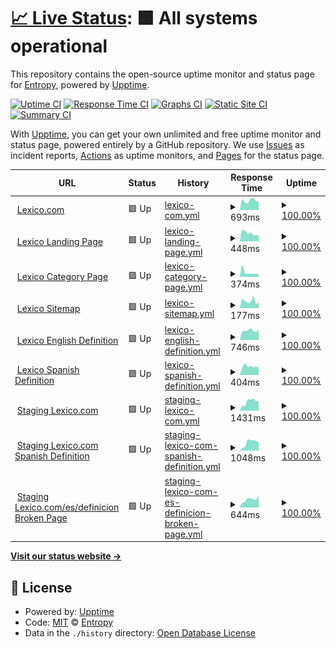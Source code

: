 # [📈 Live Status](https://entropyhub.github.io/upptime): <!--live status--> **🟩 All systems operational**

This repository contains the open-source uptime monitor and status page for [Entropy](entropy.works), powered by [Upptime](https://github.com/upptime/upptime).

[![Uptime CI](https://github.com/entropyhub/upptime/workflows/Uptime%20CI/badge.svg)](https://github.com/upptime/upptime/actions?query=workflow%3A%22Uptime+CI%22)
[![Response Time CI](https://github.com/entropyhub/upptime/workflows/Response%20Time%20CI/badge.svg)](https://github.com/upptime/upptime/actions?query=workflow%3A%22Response+Time+CI%22)
[![Graphs CI](https://github.com/entropyhub/upptime/workflows/Graphs%20CI/badge.svg)](https://github.com/upptime/upptime/actions?query=workflow%3A%22Graphs+CI%22)
[![Static Site CI](https://github.com/entropyhub/upptime/workflows/Static%20Site%20CI/badge.svg)](https://github.com/upptime/upptime/actions?query=workflow%3A%22Static+Site+CI%22)
[![Summary CI](https://github.com/entropyhub/upptime/workflows/Summary%20CI/badge.svg)](https://github.com/upptime/upptime/actions?query=workflow%3A%22Summary+CI%22)

With [Upptime](https://upptime.js.org), you can get your own unlimited and free uptime monitor and status page, powered entirely by a GitHub repository. We use [Issues](https://github.com/entropyhub/upptime/issues) as incident reports, [Actions](https://github.com/entropyhub/upptime/actions) as uptime monitors, and [Pages](https://entropyhub.github.io/upptime) for the status page.

<!--start: status pages-->
<!-- This summary is generated by Upptime (https://github.com/upptime/upptime) -->
<!-- Do not edit this manually, your changes will be overwritten -->
<!-- prettier-ignore -->
| URL | Status | History | Response Time | Uptime |
| --- | ------ | ------- | ------------- | ------ |
| <img alt="" src="https://favicons.githubusercontent.com/www.lexico.com" height="13"> [Lexico.com](https://www.lexico.com) | 🟩 Up | [lexico-com.yml](https://github.com/entropyhub/upptime/commits/HEAD/history/lexico-com.yml) | <details><summary><img alt="Response time graph" src="./graphs/lexico-com/response-time-week.png" height="20"> 693ms</summary><br><a href="https://entropyhub.github.io/upptime/history/lexico-com"><img alt="Response time 810" src="https://img.shields.io/endpoint?url=https%3A%2F%2Fraw.githubusercontent.com%2Fentropyhub%2Fupptime%2FHEAD%2Fapi%2Flexico-com%2Fresponse-time.json"></a><br><a href="https://entropyhub.github.io/upptime/history/lexico-com"><img alt="24-hour response time 526" src="https://img.shields.io/endpoint?url=https%3A%2F%2Fraw.githubusercontent.com%2Fentropyhub%2Fupptime%2FHEAD%2Fapi%2Flexico-com%2Fresponse-time-day.json"></a><br><a href="https://entropyhub.github.io/upptime/history/lexico-com"><img alt="7-day response time 693" src="https://img.shields.io/endpoint?url=https%3A%2F%2Fraw.githubusercontent.com%2Fentropyhub%2Fupptime%2FHEAD%2Fapi%2Flexico-com%2Fresponse-time-week.json"></a><br><a href="https://entropyhub.github.io/upptime/history/lexico-com"><img alt="30-day response time 758" src="https://img.shields.io/endpoint?url=https%3A%2F%2Fraw.githubusercontent.com%2Fentropyhub%2Fupptime%2FHEAD%2Fapi%2Flexico-com%2Fresponse-time-month.json"></a><br><a href="https://entropyhub.github.io/upptime/history/lexico-com"><img alt="1-year response time 810" src="https://img.shields.io/endpoint?url=https%3A%2F%2Fraw.githubusercontent.com%2Fentropyhub%2Fupptime%2FHEAD%2Fapi%2Flexico-com%2Fresponse-time-year.json"></a></details> | <details><summary><a href="https://entropyhub.github.io/upptime/history/lexico-com">100.00%</a></summary><a href="https://entropyhub.github.io/upptime/history/lexico-com"><img alt="All-time uptime 100.00%" src="https://img.shields.io/endpoint?url=https%3A%2F%2Fraw.githubusercontent.com%2Fentropyhub%2Fupptime%2FHEAD%2Fapi%2Flexico-com%2Fuptime.json"></a><br><a href="https://entropyhub.github.io/upptime/history/lexico-com"><img alt="24-hour uptime 100.00%" src="https://img.shields.io/endpoint?url=https%3A%2F%2Fraw.githubusercontent.com%2Fentropyhub%2Fupptime%2FHEAD%2Fapi%2Flexico-com%2Fuptime-day.json"></a><br><a href="https://entropyhub.github.io/upptime/history/lexico-com"><img alt="7-day uptime 100.00%" src="https://img.shields.io/endpoint?url=https%3A%2F%2Fraw.githubusercontent.com%2Fentropyhub%2Fupptime%2FHEAD%2Fapi%2Flexico-com%2Fuptime-week.json"></a><br><a href="https://entropyhub.github.io/upptime/history/lexico-com"><img alt="30-day uptime 100.00%" src="https://img.shields.io/endpoint?url=https%3A%2F%2Fraw.githubusercontent.com%2Fentropyhub%2Fupptime%2FHEAD%2Fapi%2Flexico-com%2Fuptime-month.json"></a><br><a href="https://entropyhub.github.io/upptime/history/lexico-com"><img alt="1-year uptime 100.00%" src="https://img.shields.io/endpoint?url=https%3A%2F%2Fraw.githubusercontent.com%2Fentropyhub%2Fupptime%2FHEAD%2Fapi%2Flexico-com%2Fuptime-year.json"></a></details>
| <img alt="" src="https://favicons.githubusercontent.com/www.lexico.com" height="13"> [Lexico Landing Page](https://www.lexico.com/about) | 🟩 Up | [lexico-landing-page.yml](https://github.com/entropyhub/upptime/commits/HEAD/history/lexico-landing-page.yml) | <details><summary><img alt="Response time graph" src="./graphs/lexico-landing-page/response-time-week.png" height="20"> 448ms</summary><br><a href="https://entropyhub.github.io/upptime/history/lexico-landing-page"><img alt="Response time 600" src="https://img.shields.io/endpoint?url=https%3A%2F%2Fraw.githubusercontent.com%2Fentropyhub%2Fupptime%2FHEAD%2Fapi%2Flexico-landing-page%2Fresponse-time.json"></a><br><a href="https://entropyhub.github.io/upptime/history/lexico-landing-page"><img alt="24-hour response time 333" src="https://img.shields.io/endpoint?url=https%3A%2F%2Fraw.githubusercontent.com%2Fentropyhub%2Fupptime%2FHEAD%2Fapi%2Flexico-landing-page%2Fresponse-time-day.json"></a><br><a href="https://entropyhub.github.io/upptime/history/lexico-landing-page"><img alt="7-day response time 448" src="https://img.shields.io/endpoint?url=https%3A%2F%2Fraw.githubusercontent.com%2Fentropyhub%2Fupptime%2FHEAD%2Fapi%2Flexico-landing-page%2Fresponse-time-week.json"></a><br><a href="https://entropyhub.github.io/upptime/history/lexico-landing-page"><img alt="30-day response time 534" src="https://img.shields.io/endpoint?url=https%3A%2F%2Fraw.githubusercontent.com%2Fentropyhub%2Fupptime%2FHEAD%2Fapi%2Flexico-landing-page%2Fresponse-time-month.json"></a><br><a href="https://entropyhub.github.io/upptime/history/lexico-landing-page"><img alt="1-year response time 600" src="https://img.shields.io/endpoint?url=https%3A%2F%2Fraw.githubusercontent.com%2Fentropyhub%2Fupptime%2FHEAD%2Fapi%2Flexico-landing-page%2Fresponse-time-year.json"></a></details> | <details><summary><a href="https://entropyhub.github.io/upptime/history/lexico-landing-page">100.00%</a></summary><a href="https://entropyhub.github.io/upptime/history/lexico-landing-page"><img alt="All-time uptime 100.00%" src="https://img.shields.io/endpoint?url=https%3A%2F%2Fraw.githubusercontent.com%2Fentropyhub%2Fupptime%2FHEAD%2Fapi%2Flexico-landing-page%2Fuptime.json"></a><br><a href="https://entropyhub.github.io/upptime/history/lexico-landing-page"><img alt="24-hour uptime 100.00%" src="https://img.shields.io/endpoint?url=https%3A%2F%2Fraw.githubusercontent.com%2Fentropyhub%2Fupptime%2FHEAD%2Fapi%2Flexico-landing-page%2Fuptime-day.json"></a><br><a href="https://entropyhub.github.io/upptime/history/lexico-landing-page"><img alt="7-day uptime 100.00%" src="https://img.shields.io/endpoint?url=https%3A%2F%2Fraw.githubusercontent.com%2Fentropyhub%2Fupptime%2FHEAD%2Fapi%2Flexico-landing-page%2Fuptime-week.json"></a><br><a href="https://entropyhub.github.io/upptime/history/lexico-landing-page"><img alt="30-day uptime 100.00%" src="https://img.shields.io/endpoint?url=https%3A%2F%2Fraw.githubusercontent.com%2Fentropyhub%2Fupptime%2FHEAD%2Fapi%2Flexico-landing-page%2Fuptime-month.json"></a><br><a href="https://entropyhub.github.io/upptime/history/lexico-landing-page"><img alt="1-year uptime 100.00%" src="https://img.shields.io/endpoint?url=https%3A%2F%2Fraw.githubusercontent.com%2Fentropyhub%2Fupptime%2FHEAD%2Fapi%2Flexico-landing-page%2Fuptime-year.json"></a></details>
| <img alt="" src="https://favicons.githubusercontent.com/www.lexico.com" height="13"> [Lexico Category Page](https://www.lexico.com/grammar) | 🟩 Up | [lexico-category-page.yml](https://github.com/entropyhub/upptime/commits/HEAD/history/lexico-category-page.yml) | <details><summary><img alt="Response time graph" src="./graphs/lexico-category-page/response-time-week.png" height="20"> 374ms</summary><br><a href="https://entropyhub.github.io/upptime/history/lexico-category-page"><img alt="Response time 522" src="https://img.shields.io/endpoint?url=https%3A%2F%2Fraw.githubusercontent.com%2Fentropyhub%2Fupptime%2FHEAD%2Fapi%2Flexico-category-page%2Fresponse-time.json"></a><br><a href="https://entropyhub.github.io/upptime/history/lexico-category-page"><img alt="24-hour response time 354" src="https://img.shields.io/endpoint?url=https%3A%2F%2Fraw.githubusercontent.com%2Fentropyhub%2Fupptime%2FHEAD%2Fapi%2Flexico-category-page%2Fresponse-time-day.json"></a><br><a href="https://entropyhub.github.io/upptime/history/lexico-category-page"><img alt="7-day response time 374" src="https://img.shields.io/endpoint?url=https%3A%2F%2Fraw.githubusercontent.com%2Fentropyhub%2Fupptime%2FHEAD%2Fapi%2Flexico-category-page%2Fresponse-time-week.json"></a><br><a href="https://entropyhub.github.io/upptime/history/lexico-category-page"><img alt="30-day response time 490" src="https://img.shields.io/endpoint?url=https%3A%2F%2Fraw.githubusercontent.com%2Fentropyhub%2Fupptime%2FHEAD%2Fapi%2Flexico-category-page%2Fresponse-time-month.json"></a><br><a href="https://entropyhub.github.io/upptime/history/lexico-category-page"><img alt="1-year response time 522" src="https://img.shields.io/endpoint?url=https%3A%2F%2Fraw.githubusercontent.com%2Fentropyhub%2Fupptime%2FHEAD%2Fapi%2Flexico-category-page%2Fresponse-time-year.json"></a></details> | <details><summary><a href="https://entropyhub.github.io/upptime/history/lexico-category-page">100.00%</a></summary><a href="https://entropyhub.github.io/upptime/history/lexico-category-page"><img alt="All-time uptime 100.00%" src="https://img.shields.io/endpoint?url=https%3A%2F%2Fraw.githubusercontent.com%2Fentropyhub%2Fupptime%2FHEAD%2Fapi%2Flexico-category-page%2Fuptime.json"></a><br><a href="https://entropyhub.github.io/upptime/history/lexico-category-page"><img alt="24-hour uptime 100.00%" src="https://img.shields.io/endpoint?url=https%3A%2F%2Fraw.githubusercontent.com%2Fentropyhub%2Fupptime%2FHEAD%2Fapi%2Flexico-category-page%2Fuptime-day.json"></a><br><a href="https://entropyhub.github.io/upptime/history/lexico-category-page"><img alt="7-day uptime 100.00%" src="https://img.shields.io/endpoint?url=https%3A%2F%2Fraw.githubusercontent.com%2Fentropyhub%2Fupptime%2FHEAD%2Fapi%2Flexico-category-page%2Fuptime-week.json"></a><br><a href="https://entropyhub.github.io/upptime/history/lexico-category-page"><img alt="30-day uptime 100.00%" src="https://img.shields.io/endpoint?url=https%3A%2F%2Fraw.githubusercontent.com%2Fentropyhub%2Fupptime%2FHEAD%2Fapi%2Flexico-category-page%2Fuptime-month.json"></a><br><a href="https://entropyhub.github.io/upptime/history/lexico-category-page"><img alt="1-year uptime 100.00%" src="https://img.shields.io/endpoint?url=https%3A%2F%2Fraw.githubusercontent.com%2Fentropyhub%2Fupptime%2FHEAD%2Fapi%2Flexico-category-page%2Fuptime-year.json"></a></details>
| <img alt="" src="https://favicons.githubusercontent.com/www.lexico.com" height="13"> [Lexico Sitemap](https://www.lexico.com/sitemap) | 🟩 Up | [lexico-sitemap.yml](https://github.com/entropyhub/upptime/commits/HEAD/history/lexico-sitemap.yml) | <details><summary><img alt="Response time graph" src="./graphs/lexico-sitemap/response-time-week.png" height="20"> 177ms</summary><br><a href="https://entropyhub.github.io/upptime/history/lexico-sitemap"><img alt="Response time 199" src="https://img.shields.io/endpoint?url=https%3A%2F%2Fraw.githubusercontent.com%2Fentropyhub%2Fupptime%2FHEAD%2Fapi%2Flexico-sitemap%2Fresponse-time.json"></a><br><a href="https://entropyhub.github.io/upptime/history/lexico-sitemap"><img alt="24-hour response time 137" src="https://img.shields.io/endpoint?url=https%3A%2F%2Fraw.githubusercontent.com%2Fentropyhub%2Fupptime%2FHEAD%2Fapi%2Flexico-sitemap%2Fresponse-time-day.json"></a><br><a href="https://entropyhub.github.io/upptime/history/lexico-sitemap"><img alt="7-day response time 177" src="https://img.shields.io/endpoint?url=https%3A%2F%2Fraw.githubusercontent.com%2Fentropyhub%2Fupptime%2FHEAD%2Fapi%2Flexico-sitemap%2Fresponse-time-week.json"></a><br><a href="https://entropyhub.github.io/upptime/history/lexico-sitemap"><img alt="30-day response time 199" src="https://img.shields.io/endpoint?url=https%3A%2F%2Fraw.githubusercontent.com%2Fentropyhub%2Fupptime%2FHEAD%2Fapi%2Flexico-sitemap%2Fresponse-time-month.json"></a><br><a href="https://entropyhub.github.io/upptime/history/lexico-sitemap"><img alt="1-year response time 199" src="https://img.shields.io/endpoint?url=https%3A%2F%2Fraw.githubusercontent.com%2Fentropyhub%2Fupptime%2FHEAD%2Fapi%2Flexico-sitemap%2Fresponse-time-year.json"></a></details> | <details><summary><a href="https://entropyhub.github.io/upptime/history/lexico-sitemap">100.00%</a></summary><a href="https://entropyhub.github.io/upptime/history/lexico-sitemap"><img alt="All-time uptime 100.00%" src="https://img.shields.io/endpoint?url=https%3A%2F%2Fraw.githubusercontent.com%2Fentropyhub%2Fupptime%2FHEAD%2Fapi%2Flexico-sitemap%2Fuptime.json"></a><br><a href="https://entropyhub.github.io/upptime/history/lexico-sitemap"><img alt="24-hour uptime 100.00%" src="https://img.shields.io/endpoint?url=https%3A%2F%2Fraw.githubusercontent.com%2Fentropyhub%2Fupptime%2FHEAD%2Fapi%2Flexico-sitemap%2Fuptime-day.json"></a><br><a href="https://entropyhub.github.io/upptime/history/lexico-sitemap"><img alt="7-day uptime 100.00%" src="https://img.shields.io/endpoint?url=https%3A%2F%2Fraw.githubusercontent.com%2Fentropyhub%2Fupptime%2FHEAD%2Fapi%2Flexico-sitemap%2Fuptime-week.json"></a><br><a href="https://entropyhub.github.io/upptime/history/lexico-sitemap"><img alt="30-day uptime 100.00%" src="https://img.shields.io/endpoint?url=https%3A%2F%2Fraw.githubusercontent.com%2Fentropyhub%2Fupptime%2FHEAD%2Fapi%2Flexico-sitemap%2Fuptime-month.json"></a><br><a href="https://entropyhub.github.io/upptime/history/lexico-sitemap"><img alt="1-year uptime 100.00%" src="https://img.shields.io/endpoint?url=https%3A%2F%2Fraw.githubusercontent.com%2Fentropyhub%2Fupptime%2FHEAD%2Fapi%2Flexico-sitemap%2Fuptime-year.json"></a></details>
| <img alt="" src="https://favicons.githubusercontent.com/www.lexico.com" height="13"> [Lexico English Definition](https://www.lexico.com/definition/bank) | 🟩 Up | [lexico-english-definition.yml](https://github.com/entropyhub/upptime/commits/HEAD/history/lexico-english-definition.yml) | <details><summary><img alt="Response time graph" src="./graphs/lexico-english-definition/response-time-week.png" height="20"> 746ms</summary><br><a href="https://entropyhub.github.io/upptime/history/lexico-english-definition"><img alt="Response time 977" src="https://img.shields.io/endpoint?url=https%3A%2F%2Fraw.githubusercontent.com%2Fentropyhub%2Fupptime%2FHEAD%2Fapi%2Flexico-english-definition%2Fresponse-time.json"></a><br><a href="https://entropyhub.github.io/upptime/history/lexico-english-definition"><img alt="24-hour response time 682" src="https://img.shields.io/endpoint?url=https%3A%2F%2Fraw.githubusercontent.com%2Fentropyhub%2Fupptime%2FHEAD%2Fapi%2Flexico-english-definition%2Fresponse-time-day.json"></a><br><a href="https://entropyhub.github.io/upptime/history/lexico-english-definition"><img alt="7-day response time 746" src="https://img.shields.io/endpoint?url=https%3A%2F%2Fraw.githubusercontent.com%2Fentropyhub%2Fupptime%2FHEAD%2Fapi%2Flexico-english-definition%2Fresponse-time-week.json"></a><br><a href="https://entropyhub.github.io/upptime/history/lexico-english-definition"><img alt="30-day response time 856" src="https://img.shields.io/endpoint?url=https%3A%2F%2Fraw.githubusercontent.com%2Fentropyhub%2Fupptime%2FHEAD%2Fapi%2Flexico-english-definition%2Fresponse-time-month.json"></a><br><a href="https://entropyhub.github.io/upptime/history/lexico-english-definition"><img alt="1-year response time 977" src="https://img.shields.io/endpoint?url=https%3A%2F%2Fraw.githubusercontent.com%2Fentropyhub%2Fupptime%2FHEAD%2Fapi%2Flexico-english-definition%2Fresponse-time-year.json"></a></details> | <details><summary><a href="https://entropyhub.github.io/upptime/history/lexico-english-definition">100.00%</a></summary><a href="https://entropyhub.github.io/upptime/history/lexico-english-definition"><img alt="All-time uptime 100.00%" src="https://img.shields.io/endpoint?url=https%3A%2F%2Fraw.githubusercontent.com%2Fentropyhub%2Fupptime%2FHEAD%2Fapi%2Flexico-english-definition%2Fuptime.json"></a><br><a href="https://entropyhub.github.io/upptime/history/lexico-english-definition"><img alt="24-hour uptime 100.00%" src="https://img.shields.io/endpoint?url=https%3A%2F%2Fraw.githubusercontent.com%2Fentropyhub%2Fupptime%2FHEAD%2Fapi%2Flexico-english-definition%2Fuptime-day.json"></a><br><a href="https://entropyhub.github.io/upptime/history/lexico-english-definition"><img alt="7-day uptime 100.00%" src="https://img.shields.io/endpoint?url=https%3A%2F%2Fraw.githubusercontent.com%2Fentropyhub%2Fupptime%2FHEAD%2Fapi%2Flexico-english-definition%2Fuptime-week.json"></a><br><a href="https://entropyhub.github.io/upptime/history/lexico-english-definition"><img alt="30-day uptime 100.00%" src="https://img.shields.io/endpoint?url=https%3A%2F%2Fraw.githubusercontent.com%2Fentropyhub%2Fupptime%2FHEAD%2Fapi%2Flexico-english-definition%2Fuptime-month.json"></a><br><a href="https://entropyhub.github.io/upptime/history/lexico-english-definition"><img alt="1-year uptime 100.00%" src="https://img.shields.io/endpoint?url=https%3A%2F%2Fraw.githubusercontent.com%2Fentropyhub%2Fupptime%2FHEAD%2Fapi%2Flexico-english-definition%2Fuptime-year.json"></a></details>
| <img alt="" src="https://favicons.githubusercontent.com/www.lexico.com" height="13"> [Lexico Spanish Definition](https://www.lexico.com/es/definicion/agua) | 🟩 Up | [lexico-spanish-definition.yml](https://github.com/entropyhub/upptime/commits/HEAD/history/lexico-spanish-definition.yml) | <details><summary><img alt="Response time graph" src="./graphs/lexico-spanish-definition/response-time-week.png" height="20"> 404ms</summary><br><a href="https://entropyhub.github.io/upptime/history/lexico-spanish-definition"><img alt="Response time 764" src="https://img.shields.io/endpoint?url=https%3A%2F%2Fraw.githubusercontent.com%2Fentropyhub%2Fupptime%2FHEAD%2Fapi%2Flexico-spanish-definition%2Fresponse-time.json"></a><br><a href="https://entropyhub.github.io/upptime/history/lexico-spanish-definition"><img alt="24-hour response time 368" src="https://img.shields.io/endpoint?url=https%3A%2F%2Fraw.githubusercontent.com%2Fentropyhub%2Fupptime%2FHEAD%2Fapi%2Flexico-spanish-definition%2Fresponse-time-day.json"></a><br><a href="https://entropyhub.github.io/upptime/history/lexico-spanish-definition"><img alt="7-day response time 404" src="https://img.shields.io/endpoint?url=https%3A%2F%2Fraw.githubusercontent.com%2Fentropyhub%2Fupptime%2FHEAD%2Fapi%2Flexico-spanish-definition%2Fresponse-time-week.json"></a><br><a href="https://entropyhub.github.io/upptime/history/lexico-spanish-definition"><img alt="30-day response time 454" src="https://img.shields.io/endpoint?url=https%3A%2F%2Fraw.githubusercontent.com%2Fentropyhub%2Fupptime%2FHEAD%2Fapi%2Flexico-spanish-definition%2Fresponse-time-month.json"></a><br><a href="https://entropyhub.github.io/upptime/history/lexico-spanish-definition"><img alt="1-year response time 764" src="https://img.shields.io/endpoint?url=https%3A%2F%2Fraw.githubusercontent.com%2Fentropyhub%2Fupptime%2FHEAD%2Fapi%2Flexico-spanish-definition%2Fresponse-time-year.json"></a></details> | <details><summary><a href="https://entropyhub.github.io/upptime/history/lexico-spanish-definition">100.00%</a></summary><a href="https://entropyhub.github.io/upptime/history/lexico-spanish-definition"><img alt="All-time uptime 100.00%" src="https://img.shields.io/endpoint?url=https%3A%2F%2Fraw.githubusercontent.com%2Fentropyhub%2Fupptime%2FHEAD%2Fapi%2Flexico-spanish-definition%2Fuptime.json"></a><br><a href="https://entropyhub.github.io/upptime/history/lexico-spanish-definition"><img alt="24-hour uptime 100.00%" src="https://img.shields.io/endpoint?url=https%3A%2F%2Fraw.githubusercontent.com%2Fentropyhub%2Fupptime%2FHEAD%2Fapi%2Flexico-spanish-definition%2Fuptime-day.json"></a><br><a href="https://entropyhub.github.io/upptime/history/lexico-spanish-definition"><img alt="7-day uptime 100.00%" src="https://img.shields.io/endpoint?url=https%3A%2F%2Fraw.githubusercontent.com%2Fentropyhub%2Fupptime%2FHEAD%2Fapi%2Flexico-spanish-definition%2Fuptime-week.json"></a><br><a href="https://entropyhub.github.io/upptime/history/lexico-spanish-definition"><img alt="30-day uptime 100.00%" src="https://img.shields.io/endpoint?url=https%3A%2F%2Fraw.githubusercontent.com%2Fentropyhub%2Fupptime%2FHEAD%2Fapi%2Flexico-spanish-definition%2Fuptime-month.json"></a><br><a href="https://entropyhub.github.io/upptime/history/lexico-spanish-definition"><img alt="1-year uptime 100.00%" src="https://img.shields.io/endpoint?url=https%3A%2F%2Fraw.githubusercontent.com%2Fentropyhub%2Fupptime%2FHEAD%2Fapi%2Flexico-spanish-definition%2Fuptime-year.json"></a></details>
| <img alt="" src="https://favicons.githubusercontent.com/staging.lexico.com" height="13"> [Staging Lexico.com](https://staging.lexico.com) | 🟩 Up | [staging-lexico-com.yml](https://github.com/entropyhub/upptime/commits/HEAD/history/staging-lexico-com.yml) | <details><summary><img alt="Response time graph" src="./graphs/staging-lexico-com/response-time-week.png" height="20"> 1431ms</summary><br><a href="https://entropyhub.github.io/upptime/history/staging-lexico-com"><img alt="Response time 1394" src="https://img.shields.io/endpoint?url=https%3A%2F%2Fraw.githubusercontent.com%2Fentropyhub%2Fupptime%2FHEAD%2Fapi%2Fstaging-lexico-com%2Fresponse-time.json"></a><br><a href="https://entropyhub.github.io/upptime/history/staging-lexico-com"><img alt="24-hour response time 785" src="https://img.shields.io/endpoint?url=https%3A%2F%2Fraw.githubusercontent.com%2Fentropyhub%2Fupptime%2FHEAD%2Fapi%2Fstaging-lexico-com%2Fresponse-time-day.json"></a><br><a href="https://entropyhub.github.io/upptime/history/staging-lexico-com"><img alt="7-day response time 1431" src="https://img.shields.io/endpoint?url=https%3A%2F%2Fraw.githubusercontent.com%2Fentropyhub%2Fupptime%2FHEAD%2Fapi%2Fstaging-lexico-com%2Fresponse-time-week.json"></a><br><a href="https://entropyhub.github.io/upptime/history/staging-lexico-com"><img alt="30-day response time 1383" src="https://img.shields.io/endpoint?url=https%3A%2F%2Fraw.githubusercontent.com%2Fentropyhub%2Fupptime%2FHEAD%2Fapi%2Fstaging-lexico-com%2Fresponse-time-month.json"></a><br><a href="https://entropyhub.github.io/upptime/history/staging-lexico-com"><img alt="1-year response time 1394" src="https://img.shields.io/endpoint?url=https%3A%2F%2Fraw.githubusercontent.com%2Fentropyhub%2Fupptime%2FHEAD%2Fapi%2Fstaging-lexico-com%2Fresponse-time-year.json"></a></details> | <details><summary><a href="https://entropyhub.github.io/upptime/history/staging-lexico-com">100.00%</a></summary><a href="https://entropyhub.github.io/upptime/history/staging-lexico-com"><img alt="All-time uptime 99.99%" src="https://img.shields.io/endpoint?url=https%3A%2F%2Fraw.githubusercontent.com%2Fentropyhub%2Fupptime%2FHEAD%2Fapi%2Fstaging-lexico-com%2Fuptime.json"></a><br><a href="https://entropyhub.github.io/upptime/history/staging-lexico-com"><img alt="24-hour uptime 100.00%" src="https://img.shields.io/endpoint?url=https%3A%2F%2Fraw.githubusercontent.com%2Fentropyhub%2Fupptime%2FHEAD%2Fapi%2Fstaging-lexico-com%2Fuptime-day.json"></a><br><a href="https://entropyhub.github.io/upptime/history/staging-lexico-com"><img alt="7-day uptime 100.00%" src="https://img.shields.io/endpoint?url=https%3A%2F%2Fraw.githubusercontent.com%2Fentropyhub%2Fupptime%2FHEAD%2Fapi%2Fstaging-lexico-com%2Fuptime-week.json"></a><br><a href="https://entropyhub.github.io/upptime/history/staging-lexico-com"><img alt="30-day uptime 99.98%" src="https://img.shields.io/endpoint?url=https%3A%2F%2Fraw.githubusercontent.com%2Fentropyhub%2Fupptime%2FHEAD%2Fapi%2Fstaging-lexico-com%2Fuptime-month.json"></a><br><a href="https://entropyhub.github.io/upptime/history/staging-lexico-com"><img alt="1-year uptime 99.99%" src="https://img.shields.io/endpoint?url=https%3A%2F%2Fraw.githubusercontent.com%2Fentropyhub%2Fupptime%2FHEAD%2Fapi%2Fstaging-lexico-com%2Fuptime-year.json"></a></details>
| <img alt="" src="https://favicons.githubusercontent.com/staging.lexico.com" height="13"> [Staging Lexico.com Spanish Definition](https://staging.lexico.com/es/definicion/agua) | 🟩 Up | [staging-lexico-com-spanish-definition.yml](https://github.com/entropyhub/upptime/commits/HEAD/history/staging-lexico-com-spanish-definition.yml) | <details><summary><img alt="Response time graph" src="./graphs/staging-lexico-com-spanish-definition/response-time-week.png" height="20"> 1048ms</summary><br><a href="https://entropyhub.github.io/upptime/history/staging-lexico-com-spanish-definition"><img alt="Response time 927" src="https://img.shields.io/endpoint?url=https%3A%2F%2Fraw.githubusercontent.com%2Fentropyhub%2Fupptime%2FHEAD%2Fapi%2Fstaging-lexico-com-spanish-definition%2Fresponse-time.json"></a><br><a href="https://entropyhub.github.io/upptime/history/staging-lexico-com-spanish-definition"><img alt="24-hour response time 531" src="https://img.shields.io/endpoint?url=https%3A%2F%2Fraw.githubusercontent.com%2Fentropyhub%2Fupptime%2FHEAD%2Fapi%2Fstaging-lexico-com-spanish-definition%2Fresponse-time-day.json"></a><br><a href="https://entropyhub.github.io/upptime/history/staging-lexico-com-spanish-definition"><img alt="7-day response time 1048" src="https://img.shields.io/endpoint?url=https%3A%2F%2Fraw.githubusercontent.com%2Fentropyhub%2Fupptime%2FHEAD%2Fapi%2Fstaging-lexico-com-spanish-definition%2Fresponse-time-week.json"></a><br><a href="https://entropyhub.github.io/upptime/history/staging-lexico-com-spanish-definition"><img alt="30-day response time 865" src="https://img.shields.io/endpoint?url=https%3A%2F%2Fraw.githubusercontent.com%2Fentropyhub%2Fupptime%2FHEAD%2Fapi%2Fstaging-lexico-com-spanish-definition%2Fresponse-time-month.json"></a><br><a href="https://entropyhub.github.io/upptime/history/staging-lexico-com-spanish-definition"><img alt="1-year response time 927" src="https://img.shields.io/endpoint?url=https%3A%2F%2Fraw.githubusercontent.com%2Fentropyhub%2Fupptime%2FHEAD%2Fapi%2Fstaging-lexico-com-spanish-definition%2Fresponse-time-year.json"></a></details> | <details><summary><a href="https://entropyhub.github.io/upptime/history/staging-lexico-com-spanish-definition">100.00%</a></summary><a href="https://entropyhub.github.io/upptime/history/staging-lexico-com-spanish-definition"><img alt="All-time uptime 100.00%" src="https://img.shields.io/endpoint?url=https%3A%2F%2Fraw.githubusercontent.com%2Fentropyhub%2Fupptime%2FHEAD%2Fapi%2Fstaging-lexico-com-spanish-definition%2Fuptime.json"></a><br><a href="https://entropyhub.github.io/upptime/history/staging-lexico-com-spanish-definition"><img alt="24-hour uptime 100.00%" src="https://img.shields.io/endpoint?url=https%3A%2F%2Fraw.githubusercontent.com%2Fentropyhub%2Fupptime%2FHEAD%2Fapi%2Fstaging-lexico-com-spanish-definition%2Fuptime-day.json"></a><br><a href="https://entropyhub.github.io/upptime/history/staging-lexico-com-spanish-definition"><img alt="7-day uptime 100.00%" src="https://img.shields.io/endpoint?url=https%3A%2F%2Fraw.githubusercontent.com%2Fentropyhub%2Fupptime%2FHEAD%2Fapi%2Fstaging-lexico-com-spanish-definition%2Fuptime-week.json"></a><br><a href="https://entropyhub.github.io/upptime/history/staging-lexico-com-spanish-definition"><img alt="30-day uptime 100.00%" src="https://img.shields.io/endpoint?url=https%3A%2F%2Fraw.githubusercontent.com%2Fentropyhub%2Fupptime%2FHEAD%2Fapi%2Fstaging-lexico-com-spanish-definition%2Fuptime-month.json"></a><br><a href="https://entropyhub.github.io/upptime/history/staging-lexico-com-spanish-definition"><img alt="1-year uptime 100.00%" src="https://img.shields.io/endpoint?url=https%3A%2F%2Fraw.githubusercontent.com%2Fentropyhub%2Fupptime%2FHEAD%2Fapi%2Fstaging-lexico-com-spanish-definition%2Fuptime-year.json"></a></details>
| <img alt="" src="https://favicons.githubusercontent.com/staging.lexico.com" height="13"> [Staging Lexico.com/es/definicion Broken Page](https://staging.lexico.com/es/definicion) | 🟩 Up | [staging-lexico-com-es-definicion-broken-page.yml](https://github.com/entropyhub/upptime/commits/HEAD/history/staging-lexico-com-es-definicion-broken-page.yml) | <details><summary><img alt="Response time graph" src="./graphs/staging-lexico-com-es-definicion-broken-page/response-time-week.png" height="20"> 644ms</summary><br><a href="https://entropyhub.github.io/upptime/history/staging-lexico-com-es-definicion-broken-page"><img alt="Response time 618" src="https://img.shields.io/endpoint?url=https%3A%2F%2Fraw.githubusercontent.com%2Fentropyhub%2Fupptime%2FHEAD%2Fapi%2Fstaging-lexico-com-es-definicion-broken-page%2Fresponse-time.json"></a><br><a href="https://entropyhub.github.io/upptime/history/staging-lexico-com-es-definicion-broken-page"><img alt="24-hour response time 414" src="https://img.shields.io/endpoint?url=https%3A%2F%2Fraw.githubusercontent.com%2Fentropyhub%2Fupptime%2FHEAD%2Fapi%2Fstaging-lexico-com-es-definicion-broken-page%2Fresponse-time-day.json"></a><br><a href="https://entropyhub.github.io/upptime/history/staging-lexico-com-es-definicion-broken-page"><img alt="7-day response time 644" src="https://img.shields.io/endpoint?url=https%3A%2F%2Fraw.githubusercontent.com%2Fentropyhub%2Fupptime%2FHEAD%2Fapi%2Fstaging-lexico-com-es-definicion-broken-page%2Fresponse-time-week.json"></a><br><a href="https://entropyhub.github.io/upptime/history/staging-lexico-com-es-definicion-broken-page"><img alt="30-day response time 606" src="https://img.shields.io/endpoint?url=https%3A%2F%2Fraw.githubusercontent.com%2Fentropyhub%2Fupptime%2FHEAD%2Fapi%2Fstaging-lexico-com-es-definicion-broken-page%2Fresponse-time-month.json"></a><br><a href="https://entropyhub.github.io/upptime/history/staging-lexico-com-es-definicion-broken-page"><img alt="1-year response time 618" src="https://img.shields.io/endpoint?url=https%3A%2F%2Fraw.githubusercontent.com%2Fentropyhub%2Fupptime%2FHEAD%2Fapi%2Fstaging-lexico-com-es-definicion-broken-page%2Fresponse-time-year.json"></a></details> | <details><summary><a href="https://entropyhub.github.io/upptime/history/staging-lexico-com-es-definicion-broken-page">100.00%</a></summary><a href="https://entropyhub.github.io/upptime/history/staging-lexico-com-es-definicion-broken-page"><img alt="All-time uptime 99.90%" src="https://img.shields.io/endpoint?url=https%3A%2F%2Fraw.githubusercontent.com%2Fentropyhub%2Fupptime%2FHEAD%2Fapi%2Fstaging-lexico-com-es-definicion-broken-page%2Fuptime.json"></a><br><a href="https://entropyhub.github.io/upptime/history/staging-lexico-com-es-definicion-broken-page"><img alt="24-hour uptime 100.00%" src="https://img.shields.io/endpoint?url=https%3A%2F%2Fraw.githubusercontent.com%2Fentropyhub%2Fupptime%2FHEAD%2Fapi%2Fstaging-lexico-com-es-definicion-broken-page%2Fuptime-day.json"></a><br><a href="https://entropyhub.github.io/upptime/history/staging-lexico-com-es-definicion-broken-page"><img alt="7-day uptime 100.00%" src="https://img.shields.io/endpoint?url=https%3A%2F%2Fraw.githubusercontent.com%2Fentropyhub%2Fupptime%2FHEAD%2Fapi%2Fstaging-lexico-com-es-definicion-broken-page%2Fuptime-week.json"></a><br><a href="https://entropyhub.github.io/upptime/history/staging-lexico-com-es-definicion-broken-page"><img alt="30-day uptime 100.00%" src="https://img.shields.io/endpoint?url=https%3A%2F%2Fraw.githubusercontent.com%2Fentropyhub%2Fupptime%2FHEAD%2Fapi%2Fstaging-lexico-com-es-definicion-broken-page%2Fuptime-month.json"></a><br><a href="https://entropyhub.github.io/upptime/history/staging-lexico-com-es-definicion-broken-page"><img alt="1-year uptime 99.90%" src="https://img.shields.io/endpoint?url=https%3A%2F%2Fraw.githubusercontent.com%2Fentropyhub%2Fupptime%2FHEAD%2Fapi%2Fstaging-lexico-com-es-definicion-broken-page%2Fuptime-year.json"></a></details>

<!--end: status pages-->

[**Visit our status website →**](https://entropyhub.github.io/upptime)

## 📄 License

- Powered by: [Upptime](https://github.com/upptime/upptime)
- Code: [MIT](./LICENSE) © [Entropy](entropy.works)
- Data in the `./history` directory: [Open Database License](https://opendatacommons.org/licenses/odbl/1-0/)
